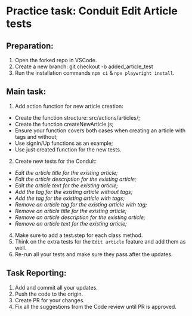# Practice task: Conduit Edit Article tests

## Preparation:
1. Open the forked repo in VSCode.
2. Create a new branch: git checkout -b added_article_test
3. Run the installation commands `npm ci` & `npx playwright install`.

## Main task:
1. Add action function for new article creation:
- Create the function structure: src/actions/articles/;
- Create the function createNewArticle.js;
- Ensure your function covers both cases when creating an article with tags and without;  
- Use signIn/Up functions as an example;
- Use just created function for the new tests.  
2. Create new tests for the Conduit:
- *Edit the article title for the existing article;*
- *Edit the article description for the existing article;*
- *Edit the article text for the existing article;*
- *Add the tag for the existing article without tags;* 
- *Add the tag for the existing article with tags;* 
- *Remove an article tag for the existing article with tag;*
- *Remove an article title for the existing article;*
- *Remove an article description for the existing article;*
- *Remove an article text for the existing article;*
4. Make sure to add a test.step for each class method. 
5. Think on the extra tests for the `Edit article` feature and add them as well.
6. Re-run all your tests and make sure they pass after the updates. 


## Task Reporting: 
1. Add and commit all your updates. 
2. Push the code to the origin.
3. Create PR for your changes. 
4. Fix all the suggestions from the Code review until PR is approved.  

